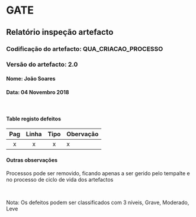 # GATE
## Relatório inspeção artefacto
### Codificação do artefacto: QUA_CRIACAO_PROCESSO
### Versão do artefacto: 2.0
#### Nome: João Soares
#### Data: 04 Novembro 2018

</br>

#### Table registo defeitos
|Pag|Linha|Tipo|Obervação
|:---:|:---:|:---:|---
|x|x|x|x

#### Outras observações
Processos pode ser removido, ficando apenas a ser gerido pelo tempalte e no processo de ciclo de vida dos artefactos

</br>

Nota: Os defeitos podem ser classificados com 3 níveis, Grave, Moderado, Leve
